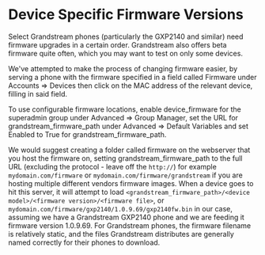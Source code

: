 Device Specific Firmware Versions
======================
Select Grandstream phones (particularly the GXP2140 and similar) need firmware upgrades in a certain order.
Grandstream also offers beta firmware quite often, which you may want to test on only some devices.

We've attempted to make the process of changing firmware easier, by serving a phone with the firmware specified in a field called
Firmware under Accounts => Devices then click on the MAC address of the relevant device, filling in said field.

To use configurable firmware locations, enable device_firmware for the superadmin group under Advanced => Group Manager, set the
URL for grandstream_firmware_path under Advanced => Default Variables and set Enabled to True for grandstream_firmware_path.

We would suggest creating a folder called firmware on the webserver that you host the firmware on, setting grandstream_firmware_path
to the full URL (excluding the protocol - leave off the `http://`) for example `mydomain.com/firmware` or `mydomain.com/firmware/grandstream`
if you are hosting multiple different vendors firmware images. When a device goes to hit this server, it will attempt to load
`<grandstream_firmware_path>/<device model>/<firmware version>/<firmware file>`, or `mydomain.com/firmware/gxp2140/1.0.9.69/gxp2140fw.bin`
in our case, assuming we have a Grandstream GXP2140 phone and we are feeding it firmware version 1.0.9.69. For Grandstream phones,
the firmware filename is relatively static, and the files Grandstream distributes are generally named correctly for their phones
to download.
